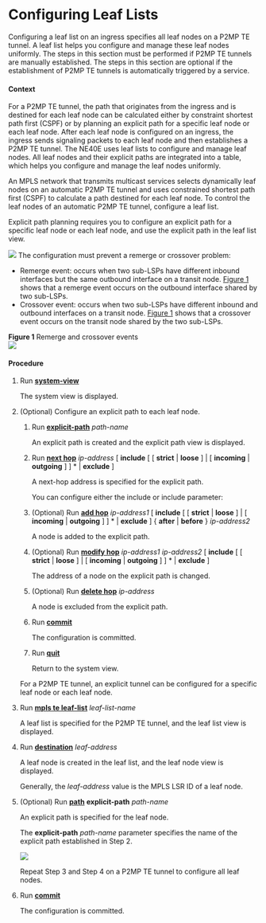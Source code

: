 Configuring Leaf Lists
======================

Configuring a leaf list on an ingress specifies all leaf nodes on a P2MP TE tunnel. A leaf list helps you configure and manage these leaf nodes uniformly. The steps in this section must be performed if P2MP TE tunnels are manually established. The steps in this section are optional if the establishment of P2MP TE tunnels is automatically triggered by a service.

#### Context

For a P2MP TE tunnel, the path that originates from the ingress and is destined for each leaf node can be calculated either by constraint shortest path first (CSPF) or by planning an explicit path for a specific leaf node or each leaf node. After each leaf node is configured on an ingress, the ingress sends signaling packets to each leaf node and then establishes a P2MP TE tunnel. The NE40E uses leaf lists to configure and manage leaf nodes. All leaf nodes and their explicit paths are integrated into a table, which helps you configure and manage the leaf nodes uniformly.

An MPLS network that transmits multicast services selects dynamically leaf nodes on an automatic P2MP TE tunnel and uses constrained shortest path first (CSPF) to calculate a path destined for each leaf node. To control the leaf nodes of an automatic P2MP TE tunnel, configure a leaf list.

Explicit path planning requires you to configure an explicit path for a specific leaf node or each leaf node, and use the explicit path in the leaf list view.

![](../../../../public_sys-resources/note_3.0-en-us.png) The configuration must prevent a remerge or crossover problem:

* Remerge event: occurs when two sub-LSPs have different inbound interfaces but the same outbound interface on a transit node. [Figure 1](#EN-US_TASK_0172368141__fig_dc_vrp_te-p2p_cfg_013501) shows that a remerge event occurs on the outbound interface shared by two sub-LSPs.
* Crossover event: occurs when two sub-LSPs have different inbound and outbound interfaces on a transit node. [Figure 1](#EN-US_TASK_0172368141__fig_dc_vrp_te-p2p_cfg_013501) shows that a crossover event occurs on the transit node shared by the two sub-LSPs.


**Figure 1** Remerge and crossover events  
![](images/fig_dc_vrp_te-p2p_cfg_013501.png)


#### Procedure

1. Run [**system-view**](cmdqueryname=system-view)
   
   
   
   The system view is displayed.
2. (Optional) Configure an explicit path to each leaf node.
   1. Run [**explicit-path**](cmdqueryname=explicit-path) *path-name*
      
      
      
      An explicit path is created and the explicit path view is displayed.
   2. Run [**next hop**](cmdqueryname=next+hop) *ip-address* [ **include** [ [ **strict** | **loose** ] | [ **incoming** | **outgoing** ] ] \* | **exclude** ]
      
      
      
      A next-hop address is specified for the explicit path.
      
      
      
      You can configure either the include or include parameter:
   3. (Optional) Run [**add hop**](cmdqueryname=add+hop) *ip-address1* [ **include** [ [ **strict** | **loose** ] | [ **incoming** | **outgoing** ] ] \* | **exclude** ] { **after** | **before** } *ip-address2*
      
      
      
      A node is added to the explicit path.
   4. (Optional) Run [**modify hop**](cmdqueryname=modify+hop) *ip-address1* *ip-address2* [ **include** [ [ **strict** | **loose** ] | [ **incoming** | **outgoing** ] ] \* | **exclude** ]
      
      
      
      The address of a node on the explicit path is changed.
   5. (Optional) Run [**delete hop**](cmdqueryname=delete+hop) *ip-address*
      
      
      
      A node is excluded from the explicit path.
   6. Run [**commit**](cmdqueryname=commit)
      
      
      
      The configuration is committed.
   7. Run [**quit**](cmdqueryname=quit)
      
      
      
      Return to the system view.
   
   
   
   For a P2MP TE tunnel, an explicit tunnel can be configured for a specific leaf node or each leaf node.
3. Run [**mpls te leaf-list**](cmdqueryname=mpls+te+leaf-list) *leaf-list-name*
   
   
   
   A leaf list is specified for the P2MP TE tunnel, and the leaf list view is displayed.
4. Run [**destination**](cmdqueryname=destination) *leaf-address*
   
   
   
   A leaf node is created in the leaf list, and the leaf node view is displayed.
   
   
   
   Generally, the *leaf-address* value is the MPLS LSR ID of a leaf node.
5. (Optional) Run [**path**](cmdqueryname=path) **explicit-path** *path-name*
   
   
   
   An explicit path is specified for the leaf node.
   
   
   
   The **explicit-path** *path-name* parameter specifies the name of the explicit path established in Step 2.
   
   ![](../../../../public_sys-resources/note_3.0-en-us.png) 
   
   Repeat Step 3 and Step 4 on a P2MP TE tunnel to configure all leaf nodes.
6. Run [**commit**](cmdqueryname=commit)
   
   
   
   The configuration is committed.